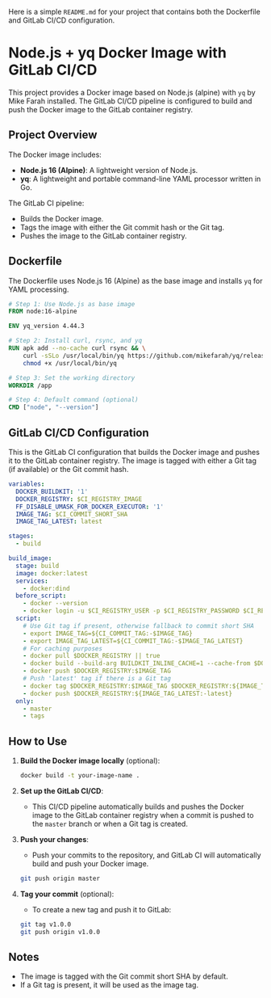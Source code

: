 Here is a simple `README.md` for your project that contains both the Dockerfile and GitLab CI/CD configuration.

# Node.js + yq Docker Image with GitLab CI/CD

This project provides a Docker image based on Node.js (alpine) with `yq` by Mike Farah installed. The GitLab CI/CD pipeline is configured to build and push the Docker image to the GitLab container registry.

## Project Overview

The Docker image includes:
- **Node.js 16 (Alpine)**: A lightweight version of Node.js.
- **yq**: A lightweight and portable command-line YAML processor written in Go.

The GitLab CI pipeline:
- Builds the Docker image.
- Tags the image with either the Git commit hash or the Git tag.
- Pushes the image to the GitLab container registry.

## Dockerfile

The Dockerfile uses Node.js 16 (Alpine) as the base image and installs `yq` for YAML processing.

```Dockerfile
# Step 1: Use Node.js as base image
FROM node:16-alpine

ENV yq_version 4.44.3

# Step 2: Install curl, rsync, and yq
RUN apk add --no-cache curl rsync && \
    curl -sSLo /usr/local/bin/yq https://github.com/mikefarah/yq/releases/download/v$yq_version/yq_linux_amd64 && \
    chmod +x /usr/local/bin/yq

# Step 3: Set the working directory
WORKDIR /app

# Step 4: Default command (optional)
CMD ["node", "--version"]
```

## GitLab CI/CD Configuration

This is the GitLab CI configuration that builds the Docker image and pushes it to the GitLab container registry. The image is tagged with either a Git tag (if available) or the Git commit hash.

```yaml
variables:
  DOCKER_BUILDKIT: '1'
  DOCKER_REGISTRY: $CI_REGISTRY_IMAGE
  FF_DISABLE_UMASK_FOR_DOCKER_EXECUTOR: '1'
  IMAGE_TAG: $CI_COMMIT_SHORT_SHA
  IMAGE_TAG_LATEST: latest

stages:
  - build

build_image:
  stage: build
  image: docker:latest
  services:
    - docker:dind
  before_script:
    - docker --version
    - docker login -u $CI_REGISTRY_USER -p $CI_REGISTRY_PASSWORD $CI_REGISTRY
  script:
    # Use Git tag if present, otherwise fallback to commit short SHA
    - export IMAGE_TAG=${CI_COMMIT_TAG:-$IMAGE_TAG}
    - export IMAGE_TAG_LATEST=${CI_COMMIT_TAG:-$IMAGE_TAG_LATEST}
    # For caching purposes
    - docker pull $DOCKER_REGISTRY || true
    - docker build --build-arg BUILDKIT_INLINE_CACHE=1 --cache-from $DOCKER_REGISTRY --tag $DOCKER_REGISTRY:$IMAGE_TAG .
    - docker push $DOCKER_REGISTRY:$IMAGE_TAG
    # Push 'latest' tag if there is a Git tag
    - docker tag $DOCKER_REGISTRY:$IMAGE_TAG $DOCKER_REGISTRY:${IMAGE_TAG_LATEST:-latest}
    - docker push $DOCKER_REGISTRY:${IMAGE_TAG_LATEST:-latest}
  only:
    - master
    - tags
```

## How to Use

1. **Build the Docker image locally** (optional):
   ```bash
   docker build -t your-image-name .
   ```

2. **Set up the GitLab CI/CD**: 
   - This CI/CD pipeline automatically builds and pushes the Docker image to the GitLab container registry when a commit is pushed to the `master` branch or when a Git tag is created.

3. **Push your changes**: 
   - Push your commits to the repository, and GitLab CI will automatically build and push your Docker image.
   ```bash
   git push origin master
   ```

4. **Tag your commit** (optional):
   - To create a new tag and push it to GitLab:
   ```bash
   git tag v1.0.0
   git push origin v1.0.0
   ```

## Notes

- The image is tagged with the Git commit short SHA by default.
- If a Git tag is present, it will be used as the image tag.

